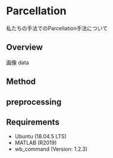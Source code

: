 # Parcellation
私たちの手法でのParcellation手法について

## Overview
画像
data

## Method

## preprocessing


## Requirements

- Ubuntu (18.04.5 LTS)
- MATLAB (R2019)
- wb_command (Version: 1.2.3)